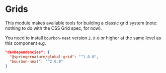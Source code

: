 # Grids

This module makes available tools for building a classic grid system (note: nothing to do with the CSS Grid spec, for now).

You need to install `bourbon-neat` version `2.0.0` or higher at the same level as this component e.g.

```json
"devDependencies": {
  "@springernature/global-grid": "^1.0.0",
  "bourbon-neat": "^2.0.0"
}
```

